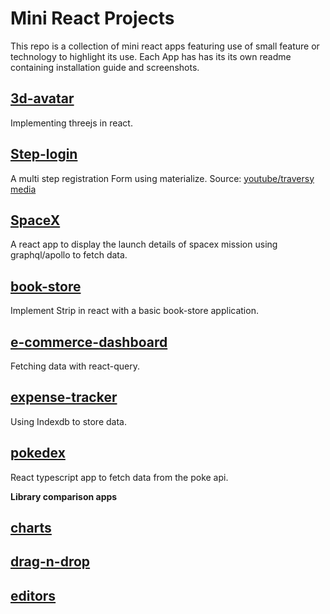 # Mini React Projects
This repo is a collection of mini react apps featuring use of small feature or technology to highlight its use.
Each App has has its its own readme containing installation guide and screenshots.

## [3d-avatar](./3d-avatar/)
Implementing threejs in react.

## [Step-login](./step-login)
A multi step registration Form using materialize.
Source: [youtube/traversy media](https://www.youtube.com/watch?v=zT62eVxShsY)

## [SpaceX](./spacex)
A react app to display the launch details of spacex mission using graphql/apollo to fetch data.

## [book-store](/book-store/)
Implement Strip in react with a basic book-store application.

## [e-commerce-dashboard](/e-commerce-dashboard/)
Fetching data with react-query.

## [expense-tracker](/expense-tracker/)
Using Indexdb to store data.

## [pokedex](/pokedex/)
React typescript app to fetch data from the poke api.

**Library comparison apps**
## [charts](./charts/)

## [drag-n-drop](./drag-n-drop/)

## [editors](./editors/)


